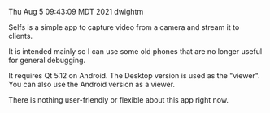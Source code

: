 Thu Aug  5 09:43:09 MDT 2021
dwightm

Selfs is a simple app to capture video from a camera and stream it to clients.

It is intended mainly so I can use some old phones that are no longer useful for general debugging.

It requires Qt 5.12 on Android. The Desktop version is used as the "viewer". You can also use the Android version as a viewer.

There is nothing user-friendly or flexible about this app right now.
